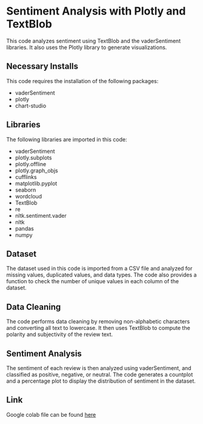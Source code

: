 # Sentiment Analysis with Plotly and TextBlob

This code analyzes sentiment using TextBlob and the vaderSentiment libraries. It also uses the Plotly library to generate visualizations.

## Necessary Installs

This code requires the installation of the following packages:

- vaderSentiment
- plotly
- chart-studio

## Libraries

The following libraries are imported in this code:

- vaderSentiment
- plotly.subplots
- plotly.offline
- plotly.graph_objs
- cufflinks
- matplotlib.pyplot
- seaborn
- wordcloud
- TextBlob
- re
- nltk.sentiment.vader
- nltk
- pandas
- numpy

## Dataset

The dataset used in this code is imported from a CSV file and analyzed for missing values, duplicated values, and data types. The code also provides a function to check the number of unique values in each column of the dataset.

## Data Cleaning

The code performs data cleaning by removing non-alphabetic characters and converting all text to lowercase. It then uses TextBlob to compute the polarity and subjectivity of the review text.

## Sentiment Analysis

The sentiment of each review is then analyzed using vaderSentiment, and classified as positive, negative, or neutral. The code generates a countplot and a percentage plot to display the distribution of sentiment in the dataset.

## Link

Google colab file can be found [here](https://colab.research.google.com/drive/1Sqp9asPF5cRfOCf3oKTpIdlJ9Z4rJ1wE "Link to Colab File")

